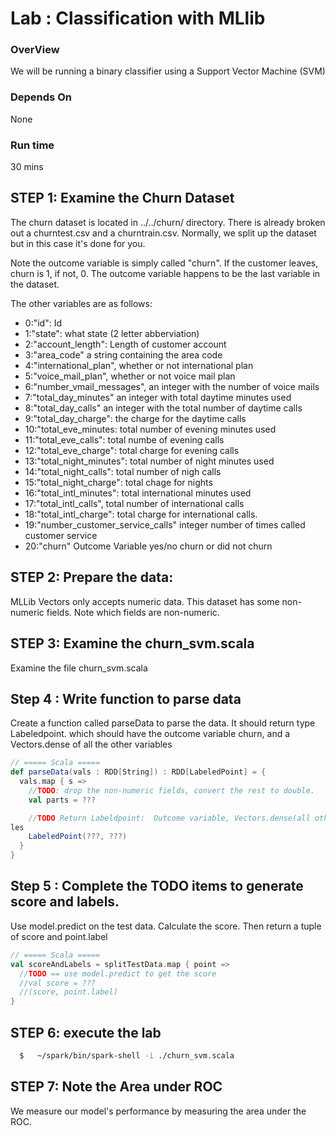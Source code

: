 <link rel='stylesheet' href='../../assets/css/main.css'/>

Lab : Classification with MLlib
===================================
### OverView
We will be running a binary classifier using a Support Vector Machine (SVM)

### Depends On
None

### Run time
30 mins


## STEP 1: Examine the Churn Dataset
The churn dataset is located in ../../churn/ directory.  There is already
broken out a churntest.csv and a churntrain.csv.  Normally, we split
up the dataset but in this case it's done for you.

Note the outcome variable is simply called "churn".  If the customer leaves,
churn is 1, if not, 0. The outcome variable happens to be the last variable in the dataset.

The other variables are as follows:
* 0:"id": Id
* 1:"state": what state (2 letter abberviation)
* 2:"account_length":  Length of customer account
* 3:"area_code" a string containing the area code 
* 4:"international_plan", whether or not international plan
* 5:"voice_mail_plan", whether or not voice mail plan
* 6:"number_vmail_messages", an integer with the number of voice mails
* 7:"total_day_minutes" an integer with total daytime minutes used
* 8:"total_day_calls" an integer with the total number of daytime calls
* 9:"total_day_charge": the charge for the daytime calls
* 10:"total_eve_minutes: total number of evening minutes used
* 11:"total_eve_calls": total numbe of evening calls
* 12:"total_eve_charge": total charge for evening calls
* 13:"total_night_minutes": total number of night minutes used
* 14:"total_night_calls": total number of nigh calls
* 15:"total_night_charge": total chage for nights
* 16:"total_intl_minutes": total international minutes used
* 17:"total_intl_calls", total number of international calls
* 18:"total_intl_charge": total charge for international calls.
* 19:"number_customer_service_calls" integer number of times called customer service 
* 20:"churn" Outcome Variable  yes/no churn or did not churn




## STEP 2: Prepare the data:
MLLib Vectors only accepts numeric data.  This dataset has some non-numeric fields.  Note which fields are non-numeric.

## STEP 3: Examine the churn_svm.scala
Examine the file churn_svm.scala

## Step 4 : Write function to parse data
Create a function called parseData to parse the data. It should return
type Labeledpoint. which should have the outcome variable churn,
and a Vectors.dense of all the other variables

```scala
// ===== Scala =====
def parseData(vals : RDD[String]) : RDD[LabeledPoint] = {
  vals.map { s =>
    //TODO: drop the non-numeric fields, convert the rest to double.
    val parts = ???

    //TODO Return Labeldpoint:  Outcome variable, Vectors.dense(all other variab
les
    LabeledPoint(???, ???)
  }
}
```

## Step 5 : Complete the TODO items to generate score and labels.

Use model.predict on the test data.  Calculate the score.  Then return a tuple of score and point.label

```scala
// ===== Scala =====
val scoreAndLabels = splitTestData.map { point =>
  //TODO == use model.predict to get the score
  //val score = ???
  //(score, point.label)
}

```


## STEP 6: execute the lab

```bash
  $   ~/spark/bin/spark-shell -i ./churn_svm.scala
```

## STEP 7: Note the Area under ROC

We measure our model's performance by measuring the area under the ROC.
